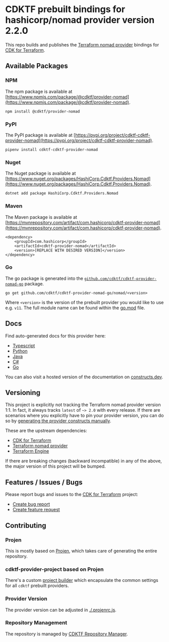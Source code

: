 # CDKTF prebuilt bindings for hashicorp/nomad provider version 2.2.0

This repo builds and publishes the [Terraform nomad provider](https://registry.terraform.io/providers/hashicorp/nomad/2.2.0/docs) bindings for [CDK for Terraform](https://cdk.tf).

## Available Packages

### NPM

The npm package is available at [https://www.npmjs.com/package/@cdktf/provider-nomad](https://www.npmjs.com/package/@cdktf/provider-nomad).

`npm install @cdktf/provider-nomad`

### PyPI

The PyPI package is available at [https://pypi.org/project/cdktf-cdktf-provider-nomad](https://pypi.org/project/cdktf-cdktf-provider-nomad).

`pipenv install cdktf-cdktf-provider-nomad`

### Nuget

The Nuget package is available at [https://www.nuget.org/packages/HashiCorp.Cdktf.Providers.Nomad](https://www.nuget.org/packages/HashiCorp.Cdktf.Providers.Nomad).

`dotnet add package HashiCorp.Cdktf.Providers.Nomad`

### Maven

The Maven package is available at [https://mvnrepository.com/artifact/com.hashicorp/cdktf-provider-nomad](https://mvnrepository.com/artifact/com.hashicorp/cdktf-provider-nomad).

```
<dependency>
    <groupId>com.hashicorp</groupId>
    <artifactId>cdktf-provider-nomad</artifactId>
    <version>[REPLACE WITH DESIRED VERSION]</version>
</dependency>
```

### Go

The go package is generated into the [`github.com/cdktf/cdktf-provider-nomad-go`](https://github.com/cdktf/cdktf-provider-nomad-go) package.

`go get github.com/cdktf/cdktf-provider-nomad-go/nomad/<version>`

Where `<version>` is the version of the prebuilt provider you would like to use e.g. `v11`. The full module name can be found
within the [go.mod](https://github.com/cdktf/cdktf-provider-nomad-go/blob/main/nomad/go.mod#L1) file.

## Docs

Find auto-generated docs for this provider here:

* [Typescript](./docs/API.typescript.md)
* [Python](./docs/API.python.md)
* [Java](./docs/API.java.md)
* [C#](./docs/API.csharp.md)
* [Go](./docs/API.go.md)

You can also visit a hosted version of the documentation on [constructs.dev](https://constructs.dev/packages/@cdktf/provider-nomad).

## Versioning

This project is explicitly not tracking the Terraform nomad provider version 1:1. In fact, it always tracks `latest` of `~> 2.0` with every release. If there are scenarios where you explicitly have to pin your provider version, you can do so by [generating the provider constructs manually](https://cdk.tf/imports).

These are the upstream dependencies:

* [CDK for Terraform](https://cdk.tf)
* [Terraform nomad provider](https://registry.terraform.io/providers/hashicorp/nomad/2.2.0)
* [Terraform Engine](https://terraform.io)

If there are breaking changes (backward incompatible) in any of the above, the major version of this project will be bumped.

## Features / Issues / Bugs

Please report bugs and issues to the [CDK for Terraform](https://cdk.tf) project:

* [Create bug report](https://cdk.tf/bug)
* [Create feature request](https://cdk.tf/feature)

## Contributing

### Projen

This is mostly based on [Projen](https://github.com/projen/projen), which takes care of generating the entire repository.

### cdktf-provider-project based on Projen

There's a custom [project builder](https://github.com/cdktf/cdktf-provider-project) which encapsulate the common settings for all `cdktf` prebuilt providers.

### Provider Version

The provider version can be adjusted in [./.projenrc.js](./.projenrc.js).

### Repository Management

The repository is managed by [CDKTF Repository Manager](https://github.com/cdktf/cdktf-repository-manager/).
